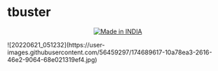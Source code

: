 # tbuster

<p align="center">
<a href="https://is.gd/UQreTd"><img title="Made in INDIA" src="https://img.shields.io/badge/MADE%20IN-INDIA-SCRIPT?colorA=%23ff8100&colorB=%23017e40&colorC=%23ff0000&style=for-the-badge"></a>
</p>
![20220621_051232](https://user-images.githubusercontent.com/56459297/174689617-10a78ea3-2616-46e2-9064-68e021319ef4.jpg)

